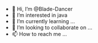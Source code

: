 - 👋 Hi, I’m @Blade-Dancer
- 👀 I’m interested in java
- 🌱 I’m currently learning ...
- 💞️ I’m looking to collaborate on ...
- 📫 How to reach me ...

<!---
Blade-Dancer/Blade-Dancer is a ✨ special ✨ repository because its `README.md` (this file) appears on your GitHub profile.
You can click the Preview link to take a look at your changes.
--->
